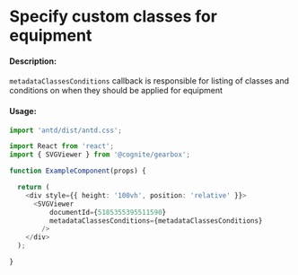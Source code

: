 # Specify custom classes for equipment

<!-- STORY -->

#### Description:

`metadataClassesConditions` callback is responsible for listing of classes and conditions on when they should be applied for equipment

#### Usage:

```typescript jsx
import 'antd/dist/antd.css';

import React from 'react';
import { SVGViewer } from '@cognite/gearbox';

function ExampleComponent(props) {

  return (
    <div style={{ height: '100vh', position: 'relative' }}>
      <SVGViewer
          documentId={5185355395511590}
          metadataClassesConditions={metadataClassesConditions}
        />
    </div>
  );

}
```
